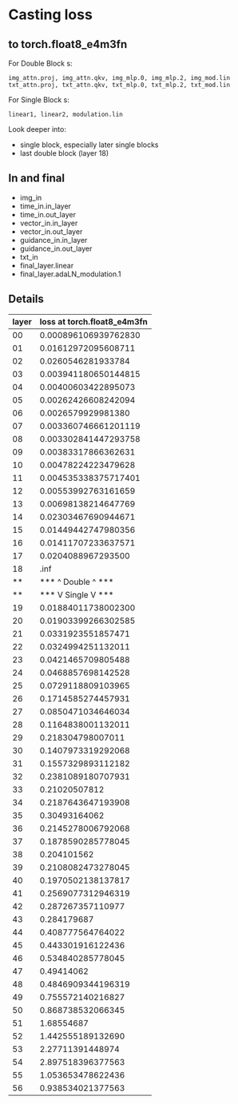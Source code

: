 # Casting loss

## to torch.float8_e4m3fn

For Double Block s:

```
img_attn.proj, img_attn.qkv, img_mlp.0, img_mlp.2, img_mod.lin
txt_attn.proj, txt_attn.qkv, txt_mlp.0, txt_mlp.2, txt_mod.lin 
```

For Single Block s:

```
linear1, linear2, modulation.lin
```

Look deeper into:
- single block, especially later single blocks
- last double block (layer 18)



## In and final

- img_in
- time_in.in_layer
- time_in.out_layer
- vector_in.in_layer
- vector_in.out_layer
- guidance_in.in_layer
- guidance_in.out_layer
- txt_in
- final_layer.linear
- final_layer.adaLN_modulation.1

## Details

|layer|loss at torch.float8_e4m3fn|
|-|-|
|00|0.000896106939762830|
|01|0.01612972095608711|
|02|0.0260546281933784|
|03|0.003941180650144815|
|04|0.00400603422895073|
|05|0.00262426608242094|
|06|0.0026579929981380|
|07|0.003360746661201119|
|08|0.003302841447293758|
|09|0.00383317866362631|
|10|0.00478224223479628|
|11|0.004535338375717401|
|12|0.00553992763161659|
|13|0.00698138214647769|
|14|0.02303467690944671|
|15|0.01449442747980356|
|16|0.01411707233637571|
|17|0.0204088967293500|
|18|.inf|
|**|*** ^ Double ^ ***|
|**|*** V Single V ***|
|19|0.01884011738002300|
|20|0.01903399266302585|
|21|0.0331923551857471|
|22|0.0324994251132011|
|23|0.0421465709805488|
|24|0.0468857698142528|
|25|0.0729118809103965|
|26|0.1714585274457931|
|27|0.0850471034646034|
|28|0.1164838001132011|
|29|0.218304798007011|
|30|0.1407973319292068|
|31|0.1557329893112182|
|32|0.2381089180707931|
|33|0.21020507812|
|34|0.2187643647193908|
|35|0.30493164062|
|36|0.2145278006792068|
|37|0.1878590285778045|
|38|0.204101562|
|39|0.2108082473278045|
|40|0.1970502138137817|
|41|0.2569077312946319|
|42|0.287267357110977|
|43|0.284179687|
|44|0.408777564764022|
|45|0.443301916122436|
|46|0.534840285778045|
|47|0.49414062|
|48|0.4846909344196319|
|49|0.755572140216827|
|50|0.868738532066345|
|51|1.68554687|
|52|1.442555189132690|
|53|2.27711391448974|
|54|2.897518396377563|
|55|1.053653478622436|
|56|0.938534021377563|